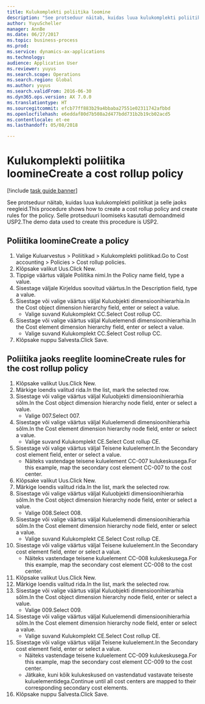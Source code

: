 ```yaml
--- 
title: Kulukomplekti poliitika loomine
description: "See protseduur näitab, kuidas luua kulukomplekti poliitikat ja selle jaoks reegleid."
author: YuyuScheller
manager: AnnBe
ms.date: 06/27/2017
ms.topic: business-process
ms.prod: 
ms.service: dynamics-ax-applications
ms.technology: 
audience: Application User
ms.reviewer: yuyus
ms.search.scope: Operations
ms.search.region: Global
ms.author: yuyus
ms.search.validFrom: 2016-06-30
ms.dyn365.ops.version: AX 7.0.0
ms.translationtype: HT
ms.sourcegitcommit: efcb77ff883b29a4bbaba27551e02311742afbbd
ms.openlocfilehash: e6eddaf80d7b508a2d477bdd731b2b19cb02acd5
ms.contentlocale: et-ee
ms.lasthandoff: 05/08/2018

---
```

# <a name="create-a-cost-rollup-policy"></a><span data-ttu-id="2cd51-103">Kulukomplekti poliitika loomine</span><span class="sxs-lookup"><span data-stu-id="2cd51-103">Create a cost rollup policy</span></span>

[!include [task guide banner](../../includes/task-guide-banner.md)]

<span data-ttu-id="2cd51-104">See protseduur näitab, kuidas luua kulukomplekti poliitikat ja selle jaoks reegleid.</span><span class="sxs-lookup"><span data-stu-id="2cd51-104">This procedure shows how to create a cost rollup policy and create rules for the policy.</span></span> <span data-ttu-id="2cd51-105">Selle protseduuri loomiseks kasutati demoandmeid USP2.</span><span class="sxs-lookup"><span data-stu-id="2cd51-105">The demo data used to create this procedure is USP2.</span></span>


## <a name="create-a-policy"></a><span data-ttu-id="2cd51-106">Poliitika loomine</span><span class="sxs-lookup"><span data-stu-id="2cd51-106">Create a policy</span></span>
1. <span data-ttu-id="2cd51-107">Valige Kuluarvestus > Poliitikad > Kulukomplekti poliitikad.</span><span class="sxs-lookup"><span data-stu-id="2cd51-107">Go to Cost accounting > Policies > Cost rollup policies.</span></span>
2. <span data-ttu-id="2cd51-108">Klõpsake valikut Uus.</span><span class="sxs-lookup"><span data-stu-id="2cd51-108">Click New.</span></span>
3. <span data-ttu-id="2cd51-109">Tippige väärtus väljale Poliitika nimi.</span><span class="sxs-lookup"><span data-stu-id="2cd51-109">In the Policy name field, type a value.</span></span>
4. <span data-ttu-id="2cd51-110">Sisestage väljale Kirjeldus soovitud väärtus.</span><span class="sxs-lookup"><span data-stu-id="2cd51-110">In the Description field, type a value.</span></span>
5. <span data-ttu-id="2cd51-111">Sisestage või valige väärtus väljal Kuluobjekti dimensioonihierarhia.</span><span class="sxs-lookup"><span data-stu-id="2cd51-111">In the Cost object dimension hierarchy field, enter or select a value.</span></span>
    * <span data-ttu-id="2cd51-112">Valige suvand Kulukomplekt CC.</span><span class="sxs-lookup"><span data-stu-id="2cd51-112">Select Cost rollup CC.</span></span>  
6. <span data-ttu-id="2cd51-113">Sisestage või valige väärtus väljal Kuluelemendi dimensioonihierarhia.</span><span class="sxs-lookup"><span data-stu-id="2cd51-113">In the Cost element dimension hierarchy field, enter or select a value.</span></span>
    * <span data-ttu-id="2cd51-114">Valige suvand Kulukomplekt CC.</span><span class="sxs-lookup"><span data-stu-id="2cd51-114">Select Cost rollup CC.</span></span>  
7. <span data-ttu-id="2cd51-115">Klõpsake nuppu Salvesta.</span><span class="sxs-lookup"><span data-stu-id="2cd51-115">Click Save.</span></span>

## <a name="create-rules-for-the-cost-rollup-policy"></a><span data-ttu-id="2cd51-116">Poliitika jaoks reeglite loomine</span><span class="sxs-lookup"><span data-stu-id="2cd51-116">Create rules for the cost rollup policy</span></span>
1. <span data-ttu-id="2cd51-117">Klõpsake valikut Uus.</span><span class="sxs-lookup"><span data-stu-id="2cd51-117">Click New.</span></span>
2. <span data-ttu-id="2cd51-118">Märkige loendis valitud rida.</span><span class="sxs-lookup"><span data-stu-id="2cd51-118">In the list, mark the selected row.</span></span>
3. <span data-ttu-id="2cd51-119">Sisestage või valige väärtus väljal Kuluobjekti dimensioonihierarhia sõlm.</span><span class="sxs-lookup"><span data-stu-id="2cd51-119">In the Cost object dimension hierarchy node field, enter or select a value.</span></span>
    * <span data-ttu-id="2cd51-120">Valige 007.</span><span class="sxs-lookup"><span data-stu-id="2cd51-120">Select 007.</span></span>  
4. <span data-ttu-id="2cd51-121">Sisestage või valige väärtus väljal Kuluelemendi dimensioonihierarhia sõlm.</span><span class="sxs-lookup"><span data-stu-id="2cd51-121">In the Cost element dimension hierarchy node field, enter or select a value.</span></span>
    * <span data-ttu-id="2cd51-122">Valige suvand Kulukomplekt CE.</span><span class="sxs-lookup"><span data-stu-id="2cd51-122">Select Cost rollup CE.</span></span>  
5. <span data-ttu-id="2cd51-123">Sisestage või valige väärtus väljal Teisene kuluelement.</span><span class="sxs-lookup"><span data-stu-id="2cd51-123">In the Secondary cost element field, enter or select a value.</span></span>
    * <span data-ttu-id="2cd51-124">Näiteks vastendage teisene kuluelement CC-007 kulukeskusega.</span><span class="sxs-lookup"><span data-stu-id="2cd51-124">For this example, map the secondary cost element CC-007 to the cost center.</span></span>  
6. <span data-ttu-id="2cd51-125">Klõpsake valikut Uus.</span><span class="sxs-lookup"><span data-stu-id="2cd51-125">Click New.</span></span>
7. <span data-ttu-id="2cd51-126">Märkige loendis valitud rida.</span><span class="sxs-lookup"><span data-stu-id="2cd51-126">In the list, mark the selected row.</span></span>
8. <span data-ttu-id="2cd51-127">Sisestage või valige väärtus väljal Kuluobjekti dimensioonihierarhia sõlm.</span><span class="sxs-lookup"><span data-stu-id="2cd51-127">In the Cost object dimension hierarchy node field, enter or select a value.</span></span>
    * <span data-ttu-id="2cd51-128">Valige 008.</span><span class="sxs-lookup"><span data-stu-id="2cd51-128">Select 008.</span></span>  
9. <span data-ttu-id="2cd51-129">Sisestage või valige väärtus väljal Kuluelemendi dimensioonihierarhia sõlm.</span><span class="sxs-lookup"><span data-stu-id="2cd51-129">In the Cost element dimension hierarchy node field, enter or select a value.</span></span>
    * <span data-ttu-id="2cd51-130">Valige suvand Kulukomplekt CE.</span><span class="sxs-lookup"><span data-stu-id="2cd51-130">Select Cost rollup CE.</span></span>  
10. <span data-ttu-id="2cd51-131">Sisestage või valige väärtus väljal Teisene kuluelement.</span><span class="sxs-lookup"><span data-stu-id="2cd51-131">In the Secondary cost element field, enter or select a value.</span></span>
    * <span data-ttu-id="2cd51-132">Näiteks vastendage teisene kuluelement CC-008 kulukeskusega.</span><span class="sxs-lookup"><span data-stu-id="2cd51-132">For this example, map the secondary cost element CC-008 to the cost center.</span></span>  
11. <span data-ttu-id="2cd51-133">Klõpsake valikut Uus.</span><span class="sxs-lookup"><span data-stu-id="2cd51-133">Click New.</span></span>
12. <span data-ttu-id="2cd51-134">Märkige loendis valitud rida.</span><span class="sxs-lookup"><span data-stu-id="2cd51-134">In the list, mark the selected row.</span></span>
13. <span data-ttu-id="2cd51-135">Sisestage või valige väärtus väljal Kuluobjekti dimensioonihierarhia sõlm.</span><span class="sxs-lookup"><span data-stu-id="2cd51-135">In the Cost object dimension hierarchy node field, enter or select a value.</span></span>
    * <span data-ttu-id="2cd51-136">Valige 009.</span><span class="sxs-lookup"><span data-stu-id="2cd51-136">Select 009.</span></span>  
14. <span data-ttu-id="2cd51-137">Sisestage või valige väärtus väljal Kuluelemendi dimensioonihierarhia sõlm.</span><span class="sxs-lookup"><span data-stu-id="2cd51-137">In the Cost element dimension hierarchy node field, enter or select a value.</span></span>
    * <span data-ttu-id="2cd51-138">Valige suvand Kulukomplekt CE.</span><span class="sxs-lookup"><span data-stu-id="2cd51-138">Select Cost rollup CE.</span></span>  
15. <span data-ttu-id="2cd51-139">Sisestage või valige väärtus väljal Teisene kuluelement.</span><span class="sxs-lookup"><span data-stu-id="2cd51-139">In the Secondary cost element field, enter or select a value.</span></span>
    * <span data-ttu-id="2cd51-140">Näiteks vastendage teisene kuluelement CC-009 kulukeskusega.</span><span class="sxs-lookup"><span data-stu-id="2cd51-140">For this example, map the secondary cost element CC-009 to the cost center.</span></span>  
    * <span data-ttu-id="2cd51-141">Jätkake, kuni kõik kulukeskused on vastendatud vastavate teiseste kuluelementidega.</span><span class="sxs-lookup"><span data-stu-id="2cd51-141">Continue until all cost centers are mapped to their corresponding secondary cost elements.</span></span>  
16. <span data-ttu-id="2cd51-142">Klõpsake nuppu Salvesta.</span><span class="sxs-lookup"><span data-stu-id="2cd51-142">Click Save.</span></span>


